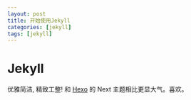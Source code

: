 ```yaml
---
layout: post
title: 开始使用Jekyll
categories: [jekyll]
tags: [jekyll]
---
```


# Jekyll

优雅简洁, 精致工整!  和 [Hexo](http://chenyf.gitcafe.io/) 的 Next 主题相比更显大气。喜欢。
